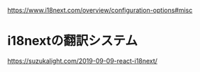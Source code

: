 https://www.i18next.com/overview/configuration-options#misc

# i18nextの翻訳システム
https://suzukalight.com/2019-09-09-react-i18next/
